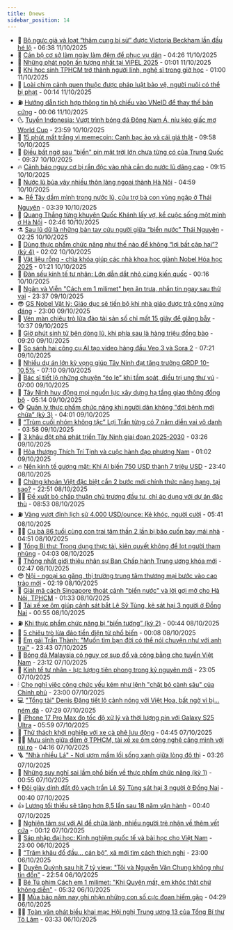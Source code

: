 ```yaml
---
title: Dnews
sidebar_position: 14
---
```


<!-- dantri-dnews:START -->
- 🤠 [Bộ ngực giả và loạt “thâm cung bí sử” được Victoria Beckham lần đầu hé lộ](https://dantri.com.vn/giai-tri/bo-nguc-gia-va-loat-tham-cung-bi-su-duoc-victoria-beckham-lan-dau-he-lo-20251011131750334.htm) - 06:38 11/10/2025
- 🌈 [Cán bộ cơ sở làm ngày làm đêm để phục vụ dân](https://dantri.com.vn/noi-vu/can-bo-co-so-lam-ngay-lam-dem-de-phuc-vu-dan-20251011065755419.htm) - 04:26 11/10/2025
- 🐎 [Những phát ngôn ấn tượng nhất tại ViPEL 2025](https://dantri.com.vn/kinh-doanh/nhung-phat-ngon-an-tuong-nhat-tai-vipel-2025-20251011011840751.htm) - 01:01 11/10/2025
- 👹 [Khi học sinh TPHCM trở thành người lính, nghệ sĩ trong giờ học](https://dantri.com.vn/giao-duc/khi-hoc-sinh-tphcm-tro-thanh-nguoi-linh-nghe-si-trong-gio-hoc-20251010165847909.htm) - 01:00 11/10/2025
- 🫶 [Loài chim cảnh quen thuộc được pháp luật bảo vệ, người nuôi có thể bị phạt](https://dantri.com.vn/khoa-hoc/loai-chim-canh-quen-thuoc-duoc-phap-luat-bao-ve-nguoi-nuoi-co-the-bi-phat-20251010173738800.htm) - 00:14 11/10/2025
- ⛽️ [Hướng dẫn tích hợp thông tin hộ chiếu vào VNeID để thay thế bản cứng](https://dantri.com.vn/cong-nghe/huong-dan-tich-hop-thong-tin-ho-chieu-vao-vneid-de-thay-the-ban-cung-20251010181133826.htm) - 00:06 11/10/2025
- 🌜 [Tuyển Indonesia: Vượt trình bóng đá Đông Nam Á, níu kéo giấc mơ World Cup](https://dantri.com.vn/the-thao/tuyen-indonesia-vuot-trinh-bong-da-dong-nam-a-niu-keo-giac-mo-world-cup-20251011001831423.htm) - 23:59 10/10/2025
- 💪 [15 phút mất trắng vì memecoin: Canh bạc ảo và cái giá thật](https://dantri.com.vn/cong-nghe/15-phut-mat-trang-vi-memecoin-canh-bac-ao-va-cai-gia-that-20251009233431431.htm) - 09:58 10/10/2025
- 🎊 [Điều bất ngờ sau &quot;biển&quot; pin mặt trời lớn chưa từng có của Trung Quốc](https://dantri.com.vn/kinh-doanh/dieu-bat-ngo-sau-bien-pin-mat-troi-lon-chua-tung-co-cua-trung-quoc-20251010154725007.htm) - 09:37 10/10/2025
- 🔥 [Cảnh báo nguy cơ bị rắn độc vào nhà cắn do nước lũ dâng cao](https://dantri.com.vn/khoa-hoc/canh-bao-nguy-co-bi-ran-doc-vao-nha-can-do-nuoc-lu-dang-cao-20251010154957109.htm) - 09:15 10/10/2025
- 👀 [Nước lũ bủa vây nhiều thôn làng ngoại thành Hà Nội](https://dantri.com.vn/thoi-su/nuoc-lu-bua-vay-nhieu-thon-lang-ngoai-thanh-ha-noi-20251010113029602.htm) - 04:59 10/10/2025
- 🏊 [Rể Tây dầm mình trong nước lũ, cứu trợ bà con vùng ngập ở Thái Nguyên](https://dantri.com.vn/doi-song/re-tay-dam-minh-trong-nuoc-lu-cuu-tro-ba-con-vung-ngap-o-thai-nguyen-20251010083026657.htm) - 03:39 10/10/2025
- 🥸 [Quang Thắng từng khuyên Quốc Khánh lấy vợ, kể cuộc sống một mình ở Hà Nội](https://dantri.com.vn/giai-tri/quang-thang-tung-khuyen-quoc-khanh-lay-vo-ke-cuoc-song-mot-minh-o-ha-noi-20251010022302204.htm) - 02:46 10/10/2025
- ⚗️ [Sau lũ dữ là những bàn tay cứu người giữa “biển nước” Thái Nguyên](https://dantri.com.vn/thoi-su/sau-lu-du-la-nhung-ban-tay-cuu-nguoi-giua-bien-nuoc-thai-nguyen-20251010085743674.htm) - 02:25 10/10/2025
- 🐲 [Dùng thực phẩm chức năng như thế nào để không “lợi bất cập hại”? &lpar;kỳ 4&rpar;](https://dantri.com.vn/suc-khoe/dung-thuc-pham-chuc-nang-nhu-the-nao-de-khong-loi-bat-cap-hai-ky-4-20251009161639294.htm) - 02:02 10/10/2025
- 🌁 [Vật liệu rỗng - chìa khóa giúp các nhà khoa học giành Nobel Hóa học 2025](https://dantri.com.vn/khoa-hoc/vat-lieu-rong-chia-khoa-giup-cac-nha-khoa-hoc-gianh-nobel-hoa-hoc-2025-20251009215157748.htm) - 01:21 10/10/2025
- 🧐 [Đàn sếu kinh tế tư nhân: Lớn dẫn dắt nhỏ cùng kiến quốc](https://dantri.com.vn/kinh-doanh/dan-seu-kinh-te-tu-nhan-lon-dan-dat-nho-cung-kien-quoc-20251009225718459.htm) - 00:16 10/10/2025
- 👹 [Ngân và Viễn &quot;Cách em 1 milimet&quot; hẹn ăn trưa, nhắn tin ngay sau thử vai](https://dantri.com.vn/giai-tri/ngan-va-vien-cach-em-1-milimet-hen-an-trua-nhan-tin-ngay-sau-thu-vai-20251007142746654.htm) - 23:37 09/10/2025
- 😎 [GS Nobel Vật lý: Giáo dục sẽ tiến bộ khi nhà giáo được trả công xứng đáng](https://dantri.com.vn/giao-duc/gs-nobel-vat-ly-giao-duc-se-tien-bo-khi-nha-giao-duoc-tra-cong-xung-dang-20251009161435621.htm) - 23:00 09/10/2025
- 🤭 [Vén màn chiêu trò lừa đảo tài sản số chỉ mất 15 giây để giăng bẫy](https://dantri.com.vn/cong-nghe/ven-man-chieu-tro-lua-dao-tai-san-so-chi-mat-15-giay-de-giang-bay-20251009163158592.htm) - 10:37 09/10/2025
- 🦣 [Giờ phút sinh tử bên dòng lũ, khi phía sau là hàng triệu đồng bào](https://dantri.com.vn/doi-song/gio-phut-sinh-tu-ben-dong-lu-khi-phia-sau-la-hang-trieu-dong-bao-20251009114354069.htm) - 09:20 09/10/2025
- 🙉 [So sánh hai công cụ AI tạo video hàng đầu Veo 3 và Sora 2](https://dantri.com.vn/cong-nghe/so-sanh-hai-cong-cu-ai-tao-video-hang-dau-veo-3-va-sora-2-20251009114423603.htm) - 07:21 09/10/2025
- 🗽 [Nhiều dự án lớn kỳ vọng giúp Tây Ninh đạt tăng trưởng GRDP 10-10,5%](https://dantri.com.vn/thoi-su/nhieu-du-an-lon-ky-vong-giup-tay-ninh-dat-tang-truong-grdp-10-105-20251009130200584.htm) - 07:10 09/10/2025
- 🐻 [Bác sĩ tiết lộ những chuyện “éo le” khi tầm soát, điều trị ung thư vú](https://dantri.com.vn/suc-khoe/bac-si-tiet-lo-nhung-chuyen-eo-le-khi-tam-soat-dieu-tri-ung-thu-vu-20251009001033543.htm) - 07:00 09/10/2025
- 🫣 [Tây Ninh huy động mọi nguồn lực xây dựng hạ tầng giao thông đồng bộ](https://dantri.com.vn/thoi-su/tay-ninh-huy-dong-moi-nguon-luc-xay-dung-ha-tang-giao-thong-dong-bo-20251009110716124.htm) - 05:14 09/10/2025
- 🐵 [Quản lý thực phẩm chức năng khi người dân không &quot;đợi bệnh mới chữa” &lpar;kỳ 3&rpar;](https://dantri.com.vn/suc-khoe/quan-ly-thuc-pham-chuc-nang-khi-nguoi-dan-khong-doi-benh-moi-chua-ky-3-20251007163910497.htm) - 04:01 09/10/2025
- 🥷 [“Trùm cuối nhóm không tặc” Lợi Trần từng có 7 năm diễn vai vô danh](https://dantri.com.vn/giai-tri/trum-cuoi-nhom-khong-tac-loi-tran-tung-co-7-nam-dien-vai-vo-danh-20251008222909079.htm) - 03:58 09/10/2025
- 🐻 [3 khâu đột phá phát triển Tây Ninh giai đoạn 2025-2030](https://dantri.com.vn/thoi-su/3-khau-dot-pha-phat-trien-tay-ninh-giai-doan-2025-2030-20251009095515501.htm) - 03:26 09/10/2025
- 🥸 [Hòa thượng Thích Trí Tịnh và cuộc hành đạo phương Nam](https://dantri.com.vn/thoi-su/hoa-thuong-thich-tri-tinh-va-cuoc-hanh-dao-phuong-nam-20251008235259491.htm) - 01:02 09/10/2025
- 🔥 [Nền kinh tế gương mặt: Khi AI biến 750 USD thành 7 triệu USD](https://dantri.com.vn/kinh-doanh/nen-kinh-te-guong-mat-khi-ai-bien-750-usd-thanh-7-trieu-usd-20250819135332421.htm) - 23:40 08/10/2025
- 🥰 [Chứng khoán Việt đặc biệt cần 2 bước mới chính thức nâng hạng, tại sao?](https://dantri.com.vn/kinh-doanh/chung-khoan-viet-dac-biet-can-2-buoc-moi-chinh-thuc-nang-hang-tai-sao-20251008095827788.htm) - 22:51 08/10/2025
- 👨‍🏫 [Đề xuất bỏ chấp thuận chủ trương đầu tư, chỉ áp dụng với dự án đặc thù](https://dantri.com.vn/bat-dong-san/de-xuat-bo-chap-thuan-chu-truong-dau-tu-chi-ap-dung-voi-du-an-dac-thu-20251008090721257.htm) - 08:53 08/10/2025
- ⛽️ [Vàng vượt đỉnh lịch sử 4.000 USD/ounce: Kẻ khóc, người cười](https://dantri.com.vn/kinh-doanh/vang-vuot-dinh-lich-su-4000-usdounce-ke-khoc-nguoi-cuoi-20251008083649759.htm) - 05:41 08/10/2025
- 🧑‍💻 [Cụ bà 86 tuổi cùng con trai tâm thần 2 lần bị bão cuốn bay mái nhà](https://dantri.com.vn/tam-long-nhan-ai/cu-ba-86-tuoi-cung-con-trai-tam-than-2-lan-bi-bao-cuon-bay-mai-nha-20251008074745796.htm) - 04:51 08/10/2025
- 💪 [Tổng Bí thư: Trọng dụng thực tài, kiên quyết không để lọt người tham nhũng](https://dantri.com.vn/thoi-su/tong-bi-thu-trong-dung-thuc-tai-kien-quyet-khong-de-lot-nguoi-tham-nhung-20251008105321119.htm) - 04:03 08/10/2025
- 🔭 [Thống nhất giới thiệu nhân sự Ban Chấp hành Trung ương khóa mới](https://dantri.com.vn/thoi-su/thong-nhat-gioi-thieu-nhan-su-ban-chap-hanh-trung-uong-khoa-moi-20251008094329529.htm) - 02:47 08/10/2025
- 😎 [Nội - ngoại so găng, thị trường trung tâm thương mại bước vào cao trào mới](https://dantri.com.vn/kinh-doanh/noi-ngoai-so-gang-thi-truong-trung-tam-thuong-mai-buoc-vao-cao-trao-moi-20251007174441031.htm) - 02:19 08/10/2025
- 🦩 [Giải mã cách Singapore thoát cảnh &quot;biển nước&quot; và lời gợi mở cho Hà Nội, TPHCM](https://dantri.com.vn/the-gioi/giai-ma-cach-singapore-thoat-canh-bien-nuoc-va-loi-goi-mo-cho-ha-noi-tphcm-20251004104357899.htm) - 01:33 08/10/2025
- 🐻 [Tài xế xe ôm giúp cảnh sát bắt Lê Sỹ Tùng, kẻ sát hại 3 người ở Đồng Nai](https://dantri.com.vn/phap-luat/tai-xe-xe-om-giup-canh-sat-bat-le-sy-tung-ke-sat-hai-3-nguoi-o-dong-nai-20251008002307684.htm) - 00:55 08/10/2025
- ⛽️ [Khi thực phẩm chức năng bị “biến tướng” &lpar;kỳ 2&rpar;](https://dantri.com.vn/suc-khoe/khi-thuc-pham-chuc-nang-bi-bien-tuong-ky-2-20251007095703950.htm) - 00:44 08/10/2025
- 📝 [5 chiêu trò lừa đảo tiền điện tử phổ biến](https://dantri.com.vn/cong-nghe/5-chieu-tro-lua-dao-tien-dien-tu-pho-bien-20251008005941088.htm) - 00:08 08/10/2025
- 💯 [Em gái Trấn Thành: &quot;Muốn tìm bạn đời có thể nói chuyện như với anh trai&quot;](https://dantri.com.vn/giai-tri/em-gai-tran-thanh-muon-tim-ban-doi-co-the-noi-chuyen-nhu-voi-anh-trai-20251007193824294.htm) - 23:43 07/10/2025
- 🤠 [Bóng đá Malaysia có nguy cơ sụp đổ và công bằng cho tuyển Việt Nam](https://dantri.com.vn/the-thao/bong-da-malaysia-co-nguy-co-sup-do-va-cong-bang-cho-tuyen-viet-nam-20251008003129711.htm) - 23:12 07/10/2025
- 🧐 [Kinh tế tư nhân - lực lượng tiên phong trong kỷ nguyên mới](https://dantri.com.vn/kinh-doanh/kinh-te-tu-nhan-luc-luong-tien-phong-trong-ky-nguyen-moi-20251007065846848.htm) - 23:05 07/10/2025
- 🕯 [Cho nghỉ việc công chức yếu kém như lệnh &quot;chặt bỏ cành sâu&quot; của Chính phủ](https://dantri.com.vn/noi-vu/cho-nghi-viec-cong-chuc-yeu-kem-nhu-lenh-chat-bo-canh-sau-cua-chinh-phu-20251007192812702.htm) - 23:00 07/10/2025
- 💻 [&quot;Tổng tài&quot; Denis Đặng tiết lộ cảnh nóng với Việt Hoa, bất ngờ vì bị… ném đá](https://dantri.com.vn/giai-tri/tong-tai-denis-dang-tiet-lo-canh-nong-voi-viet-hoa-bat-ngo-vi-bi-nem-da-20251007003340256.htm) - 07:29 07/10/2025
- 🌋 [iPhone 17 Pro Max đọ tốc độ xử lý và thời lượng pin với Galaxy S25 Ultra](https://dantri.com.vn/cong-nghe/iphone-17-pro-max-do-toc-do-xu-ly-va-thoi-luong-pin-voi-galaxy-s25-ultra-20251007025943019.htm) - 05:59 07/10/2025
- 🤖 [Thử thách khởi nghiệp với xe cà phê lưu động](https://dantri.com.vn/lao-dong-viec-lam/thu-thach-khoi-nghiep-voi-xe-ca-phe-luu-dong-20251006113403838.htm) - 04:45 07/10/2025
- 🧑‍💻 [Mưu sinh giữa đêm ở TPHCM, tài xế xe ôm công nghệ căng mình với rủi ro](https://dantri.com.vn/thoi-su/muu-sinh-giua-dem-o-tphcm-tai-xe-xe-om-cong-nghe-cang-minh-voi-rui-ro-20250916142622437.htm) - 04:16 07/10/2025
- 🪜 [&quot;Nhà nhiều Lá&quot; - Nơi ươm mầm lối sống xanh giữa lòng đô thị](https://dantri.com.vn/doi-song/nha-nhieu-la-noi-uom-mam-loi-song-xanh-giua-long-do-thi-20251007102414809.htm) - 03:26 07/10/2025
- 🚀 [Những suy nghĩ sai lầm phổ biến về thực phẩm chức năng &lpar;kỳ 1&rpar;](https://dantri.com.vn/suc-khoe/nhung-suy-nghi-sai-lam-pho-bien-ve-thuc-pham-chuc-nang-ky-1-20251005192340885.htm) - 00:55 07/10/2025
- 🕴 [Đôi giày dính đất đỏ vạch trần Lê Sỹ Tùng sát hại 3 người ở Đồng Nai](https://dantri.com.vn/phap-luat/doi-giay-dinh-dat-do-vach-tran-le-sy-tung-sat-hai-3-nguoi-o-dong-nai-20251007003118774.htm) - 00:40 07/10/2025
- 👍 [Lương tối thiểu sẽ tăng hơn 8,5 lần sau 18 năm vận hành](https://dantri.com.vn/lao-dong-viec-lam/luong-toi-thieu-se-tang-hon-85-lan-sau-18-nam-van-hanh-20251006142058175.htm) - 00:40 07/10/2025
- 🥳 [Nghiện tâm sự với AI để chữa lành, nhiều người trẻ nhận về thêm vết cứa](https://dantri.com.vn/cong-nghe/nghien-tam-su-voi-ai-de-chua-lanh-nhieu-nguoi-tre-nhan-ve-them-vet-cua-20251006170309431.htm) - 00:12 07/10/2025
- 🥳 [Sáp nhập đại học: Kinh nghiệm quốc tế và bài học cho Việt Nam](https://dantri.com.vn/giao-duc/sap-nhap-dai-hoc-kinh-nghiem-quoc-te-va-bai-hoc-cho-viet-nam-20251006185516112.htm) - 23:00 06/10/2025
- 🦩 [“Trăm khâu đổ đầu... cán bộ”, xã mới tìm cách thích nghi](https://dantri.com.vn/noi-vu/tram-khau-do-dau-can-bo-xa-moi-tim-cach-thich-nghi-20251006134209050.htm) - 23:00 06/10/2025
- 🗽 [Duyên Quỳnh sau hit 7 tỷ view: &quot;Tôi và Nguyễn Văn Chung không như tin đồn&quot;](https://dantri.com.vn/giai-tri/duyen-quynh-sau-hit-7-ty-view-toi-va-nguyen-van-chung-khong-nhu-tin-don-20251006213102902.htm) - 22:54 06/10/2025
- 🤖 [Bé Tú phim Cách em 1 milimet: &quot;Khi Quyên mất, em khóc thật chứ không diễn&quot;](https://dantri.com.vn/giai-tri/be-tu-phim-cach-em-1-milimet-khi-quyen-mat-em-khoc-that-chu-khong-dien-20251006113709091.htm) - 05:32 06/10/2025
- 🧑‍🏫 [Mùa bão năm nay ghi nhận những con số cực đoan hiếm gặp](https://dantri.com.vn/thoi-su/mua-bao-nam-nay-ghi-nhan-nhung-con-so-cuc-doan-hiem-gap-20251006111901170.htm) - 04:29 06/10/2025
- 👨‍🏫 [Toàn văn phát biểu khai mạc Hội nghị Trung ương 13 của Tổng Bí thư Tô Lâm](https://dantri.com.vn/thoi-su/toan-van-phat-bieu-khai-mac-hoi-nghi-trung-uong-13-cua-tong-bi-thu-to-lam-20251006103134014.htm) - 03:33 06/10/2025<!-- dantri-dnews:END -->

